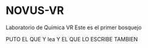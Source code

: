 # NOVUS-VR
Laboratorio de Química VR
Este es el primer bosquejo


PUTO EL QUE Y lea
Y EL QUE LO ESCRIBE TAMBIEN

